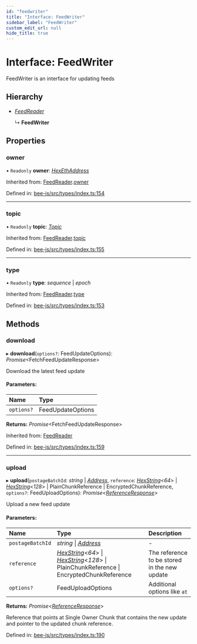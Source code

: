 ```yaml
---
id: "feedwriter"
title: "Interface: FeedWriter"
sidebar_label: "FeedWriter"
custom_edit_url: null
hide_title: true
---
```


# Interface: FeedWriter

FeedWriter is an interface for updating feeds

## Hierarchy

* [*FeedReader*](feedreader.md)

  ↳ **FeedWriter**

## Properties

### owner

• `Readonly` **owner**: [*HexEthAddress*](../types/utils.eth.hexethaddress.md)

Inherited from: [FeedReader](feedreader.md).[owner](feedreader.md#owner)

Defined in: [bee-js/src/types/index.ts:154](https://github.com/ethersphere/bee-js/blob/7260ee1/src/types/index.ts#L154)

___

### topic

• `Readonly` **topic**: [*Topic*](../types/topic.md)

Inherited from: [FeedReader](feedreader.md).[topic](feedreader.md#topic)

Defined in: [bee-js/src/types/index.ts:155](https://github.com/ethersphere/bee-js/blob/7260ee1/src/types/index.ts#L155)

___

### type

• `Readonly` **type**: *sequence* \| *epoch*

Inherited from: [FeedReader](feedreader.md).[type](feedreader.md#type)

Defined in: [bee-js/src/types/index.ts:153](https://github.com/ethersphere/bee-js/blob/7260ee1/src/types/index.ts#L153)

## Methods

### download

▸ **download**(`options?`: FeedUpdateOptions): *Promise*<FetchFeedUpdateResponse\>

Download the latest feed update

#### Parameters:

Name | Type |
:------ | :------ |
`options?` | FeedUpdateOptions |

**Returns:** *Promise*<FetchFeedUpdateResponse\>

Inherited from: [FeedReader](feedreader.md)

Defined in: [bee-js/src/types/index.ts:159](https://github.com/ethersphere/bee-js/blob/7260ee1/src/types/index.ts#L159)

___

### upload

▸ **upload**(`postageBatchId`: *string* \| [*Address*](../types/address.md), `reference`: [*HexString*](../types/utils.hex.hexstring.md)<*64*\> \| [*HexString*](../types/utils.hex.hexstring.md)<*128*\> \| PlainChunkReference \| EncryptedChunkReference, `options?`: FeedUploadOptions): *Promise*<[*ReferenceResponse*](referenceresponse.md)\>

Upload a new feed update

#### Parameters:

Name | Type | Description |
:------ | :------ | :------ |
`postageBatchId` | *string* \| [*Address*](../types/address.md) | - |
`reference` | [*HexString*](../types/utils.hex.hexstring.md)<*64*\> \| [*HexString*](../types/utils.hex.hexstring.md)<*128*\> \| PlainChunkReference \| EncryptedChunkReference | The reference to be stored in the new update   |
`options?` | FeedUploadOptions | Additional options like `at`    |

**Returns:** *Promise*<[*ReferenceResponse*](referenceresponse.md)\>

Reference that points at Single Owner Chunk that contains the new update and pointer to the updated chunk reference.

Defined in: [bee-js/src/types/index.ts:190](https://github.com/ethersphere/bee-js/blob/7260ee1/src/types/index.ts#L190)

